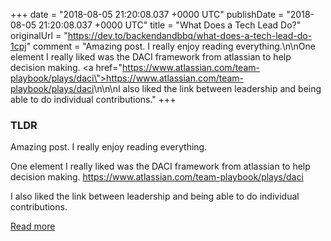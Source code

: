 +++
date = "2018-08-05 21:20:08.037 +0000 UTC"
publishDate = "2018-08-05 21:20:08.037 +0000 UTC"
title = "What Does a Tech Lead Do?"
originalUrl = "https://dev.to/backendandbbq/what-does-a-tech-lead-do-1cpj"
comment = "Amazing post. I really enjoy reading everything.\n\nOne element I really liked was the DACI framework from atlassian to help decision making. <a href=\"https://www.atlassian.com/team-playbook/plays/daci\">https://www.atlassian.com/team-playbook/plays/daci</a>\n\n\nI also liked the link between leadership and being able to do individual contributions."
+++

### TLDR

Amazing post. I really enjoy reading everything.

One element I really liked was the DACI framework from atlassian to help decision making. <a href="https://www.atlassian.com/team-playbook/plays/daci">https://www.atlassian.com/team-playbook/plays/daci</a>


I also liked the link between leadership and being able to do individual contributions.

[Read more](https://dev.to/backendandbbq/what-does-a-tech-lead-do-1cpj)
